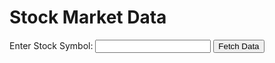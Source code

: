 <!DOCTYPE html>
<html>
<head>
  <meta charset="UTF-8">
  <title>Stock Market Data</title>
</head>
<body>
  <h1>Stock Market Data</h1>
  <form id="symbol-form">
    <label for="symbol">Enter Stock Symbol:</label>
    <input type="text" id="symbol" required>
    <button type="submit">Fetch Data</button>
  </form>
  <div id="result">
    <!-- Display stock data here -->
  </div>
  <script src="app.js"></script>
</body>
</html>
